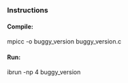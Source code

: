 ### Instructions

#### Compile:
mpicc -o buggy_version buggy_version.c

#### Run:
ibrun -np 4 buggy_version


